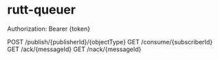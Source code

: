 # rutt-queuer
Authorization: Bearer {token}

POST /publish/{publisherId}/{objectType}
GET /consume/{subscriberId}
GET /ack/{messageId}
GET /nack/{messageId}
